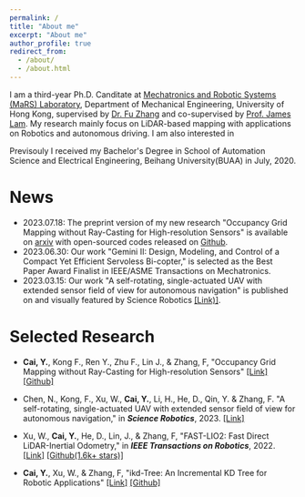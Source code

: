 ```yaml
---
permalink: /
title: "About me"
excerpt: "About me"
author_profile: true
redirect_from: 
  - /about/
  - /about.html
---
```


I am a third-year Ph.D. Canditate at [Mechatronics and Robotic Systems (MaRS) Laboratory](https://mars.hku.hk/), Department of Mechanical Engineering, University of Hong Kong, supervised by [Dr. Fu Zhang](https://www.mech.hku.hk/academic-staff/Zhang-F) and co-supervised by [Prof. James Lam](https://meweb.hku.hk/jlam/). My research mainly focus on LiDAR-based mapping with applications on Robotics and autonomous driving. I am also interested in 

Previsouly I received my Bachelor's Degree in School of Automation Science and Electrical Engineering, Beihang University(BUAA) in July, 2020. 


# News
- 2023.07.18: The preprint version of my new research "Occupancy Grid Mapping without Ray-Casting for High-resolution Sensors" is available on [arxiv](https://arxiv.org/abs/2307.08493) with open-sourced codes released on [Github](https://github.com/hku-mars/D-Map).
- 2023.06.30: Our work "Gemini II: Design, Modeling, and Control of a Compact Yet Efficient Servoless Bi-copter," is selected as the Best Paper Award Finalist in IEEE/ASME Transactions on Mechatronics.
- 2023.03.15: Our work "A self-rotating, single-actuated UAV with extended sensor field of view for autonomous navigation" is published on and visually featured by Science Robotics [[Link)]](https://mars.hku.hk/papers/scirobotics.ade4538_.pdf).

# Selected Research
- **Cai, Y.**, Kong F., Ren Y., Zhu F., Lin J., & Zhang, F, "Occupancy Grid Mapping without Ray-Casting for High-resolution Sensors" [[Link]](https://arxiv.org/abs/2307.08493) [[Github]](https://github.com/hku-mars/D-Map)
- Chen, N., Kong, F., Xu, W., **Cai, Y.**, Li, H., He, D., Qin, Y. & Zhang, F. "A self-rotating, single-actuated UAV with extended sensor field of view for autonomous navigation," in ***Science Robotics***, 2023. [[Link]](https://mars.hku.hk/papers/scirobotics.ade4538_.pdf) 

- Xu, W., **Cai, Y.**, He, D., Lin, J., & Zhang, F, "FAST-LIO2: Fast Direct LiDAR-Inertial Odometry," in ***IEEE Transactions on Robotics***, 2022. [[Link]](https://ieeexplore.ieee.org/document/9697912y) [[Github(1.6k+ stars)]](https://github.com/hku-mars/FAST_LIO)
- **Cai, Y.**, Xu, W., & Zhang, F, "ikd-Tree: An Incremental KD Tree for Robotic Applications" [[Link]](https://arxiv.org/pdf/2102.10808.pdf) [[Github]](https://github.com/hku-mars/ikd-Tree)

